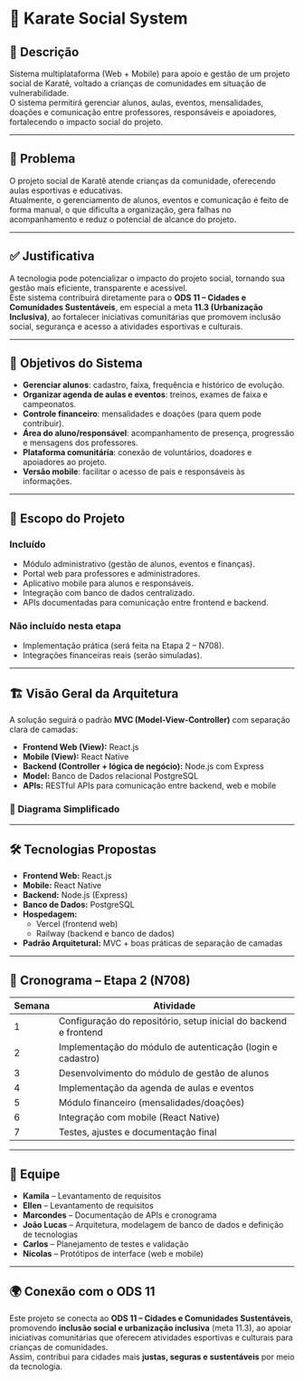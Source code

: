 # 🥋 Karate Social System

## 📌 Descrição
Sistema multiplataforma (Web + Mobile) para apoio e gestão de um projeto social de Karatê, voltado a crianças de comunidades em situação de vulnerabilidade.  
O sistema permitirá gerenciar alunos, aulas, eventos, mensalidades, doações e comunicação entre professores, responsáveis e apoiadores, fortalecendo o impacto social do projeto.

---

## 🚨 Problema
O projeto social de Karatê atende crianças da comunidade, oferecendo aulas esportivas e educativas.  
Atualmente, o gerenciamento de alunos, eventos e comunicação é feito de forma manual, o que dificulta a organização, gera falhas no acompanhamento e reduz o potencial de alcance do projeto.

---

## ✅ Justificativa
A tecnologia pode potencializar o impacto do projeto social, tornando sua gestão mais eficiente, transparente e acessível.  
Este sistema contribuirá diretamente para o **ODS 11 – Cidades e Comunidades Sustentáveis**, em especial a meta **11.3 (Urbanização Inclusiva)**, ao fortalecer iniciativas comunitárias que promovem inclusão social, segurança e acesso a atividades esportivas e culturais.

---

## 🎯 Objetivos do Sistema
- **Gerenciar alunos**: cadastro, faixa, frequência e histórico de evolução.  
- **Organizar agenda de aulas e eventos**: treinos, exames de faixa e campeonatos.  
- **Controle financeiro**: mensalidades e doações (para quem pode contribuir).  
- **Área do aluno/responsável**: acompanhamento de presença, progressão e mensagens dos professores.  
- **Plataforma comunitária**: conexão de voluntários, doadores e apoiadores ao projeto.  
- **Versão mobile**: facilitar o acesso de pais e responsáveis às informações.  

---

## 📍 Escopo do Projeto
### Incluído
- Módulo administrativo (gestão de alunos, eventos e finanças).  
- Portal web para professores e administradores.  
- Aplicativo mobile para alunos e responsáveis.  
- Integração com banco de dados centralizado.  
- APIs documentadas para comunicação entre frontend e backend.  

### Não incluído nesta etapa
- Implementação prática (será feita na Etapa 2 – N708).  
- Integrações financeiras reais (serão simuladas).  

---

## 🏗️ Visão Geral da Arquitetura
A solução seguirá o padrão **MVC (Model-View-Controller)** com separação clara de camadas:

- **Frontend Web (View):** React.js  
- **Mobile (View):** React Native  
- **Backend (Controller + lógica de negócio):** Node.js com Express  
- **Model:** Banco de Dados relacional PostgreSQL  
- **APIs:** RESTful APIs para comunicação entre backend, web e mobile  

### 🔹 Diagrama Simplificado

---

## 🛠️ Tecnologias Propostas
- **Frontend Web:** React.js  
- **Mobile:** React Native  
- **Backend:** Node.js (Express)  
- **Banco de Dados:** PostgreSQL  
- **Hospedagem:**  
  - Vercel (frontend web)  
  - Railway (backend e banco de dados)  
- **Padrão Arquitetural:** MVC + boas práticas de separação de camadas  

---

## 📅 Cronograma – Etapa 2 (N708)
| Semana | Atividade |
|--------|------------|
| 1      | Configuração do repositório, setup inicial do backend e frontend |
| 2      | Implementação do módulo de autenticação (login e cadastro) |
| 3      | Desenvolvimento do módulo de gestão de alunos |
| 4      | Implementação da agenda de aulas e eventos |
| 5      | Módulo financeiro (mensalidades/doações) |
| 6      | Integração com mobile (React Native) |
| 7      | Testes, ajustes e documentação final |

---

## 👥 Equipe
- **Kamila** – Levantamento de requisitos  
- **Ellen** – Levantamento de requisitos  
- **Marcondes** – Documentação de APIs e cronograma  
- **João Lucas** – Arquitetura, modelagem de banco de dados e definição de tecnologias  
- **Carlos** – Planejamento de testes e validação  
- **Nicolas** – Protótipos de interface (web e mobile)  

---

## 🌍 Conexão com o ODS 11
Este projeto se conecta ao **ODS 11 – Cidades e Comunidades Sustentáveis**, promovendo **inclusão social e urbanização inclusiva** (meta 11.3), ao apoiar iniciativas comunitárias que oferecem atividades esportivas e culturais para crianças de comunidades.  
Assim, contribui para cidades mais **justas, seguras e sustentáveis** por meio da tecnologia.

